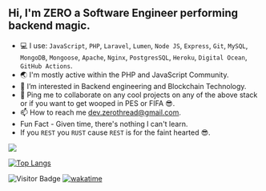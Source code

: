 ## Hi, I'm ZERO a Software Engineer performing backend magic.

- 💻 I use: `JavaScript`, `PHP`, `Laravel`, `Lumen`, `Node JS`, `Express`, `Git`, `MySQL`, `MongoDB`, `Mongoose`, `Apache`, `Nginx`, `PostgresSQL`, `Heroku`, `Digital Ocean`, `GitHub Actions`.
- 🌏 I'm mostly active within the PHP and JavaScript Community.
- 👀 I’m interested in Backend engineering and Blockchain Technology.
- 🤝 Ping me to collaborate on any cool projects on any of the above stack or if you want to get wooped in PES or FIFA 😎.
- 📫 How to reach me dev.zerothread@gmail.com.
- Fun Fact - Given time, there's nothing I can't learn.
- If you `REST` you `RUST` cause `REST` is for the faint hearted 😎.

<!--<img align="center" src="https://github-readme-stats.vercel.app/api/wakatime?username=codewithdiv&theme=algolia&count_private=true&line_height=27&langs_count=7">-->


  <img align="center" src="https://github-readme-stats.vercel.app/api?username=codewithdiv&show_icons=true&theme=algolia&count_private=true&line_height=27">
<p align='center'>
    
<!-- ![Top Langs](https://github-readme-stats.vercel.app/api/top-langs/?username=codewithdiv&theme=algolia) -->
<!--   [![Top Langs](https://github-readme-stats.vercel.app/api/top-langs/?username=codewithdiv&hide=vue,html,css,pug)](https://github.com/codewithdiv/github-readme-stats) -->
  
  [![Top Langs](https://github-readme-stats.vercel.app/api/top-langs/?username=codewithdiv&theme=algolia&langs_count=10&layout=compact)](https://github.com/codewithdiv/github-readme-stats)
    
    
![Visitor Badge](https://visitor-badge.laobi.icu/badge?page_id=codewithdiv)
[![wakatime](https://wakatime.com/badge/user/e045c475-1441-4df4-87fa-b18630ebfa69.svg)](https://wakatime.com/@e045c475-1441-4df4-87fa-b18630ebfa69)
</p>

<!---
codewithdiv/codewithdiv is a ✨ special ✨ repository because its `README.md` (this file) appears on your GitHub profile.
You can click the Preview link to take a look at your changes.
--->
